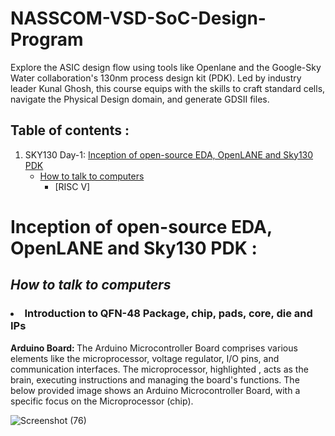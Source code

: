 # NASSCOM-VSD-SoC-Design-Program
Explore the ASIC design flow using tools like Openlane and the Google-Sky Water collaboration's 130nm process design kit (PDK). Led by industry leader Kunal Ghosh, this course equips with the skills to craft standard cells, navigate the Physical Design domain, and generate GDSII files.
## Table of contents :
1) SKY130 Day-1:  [Inception of open-source EDA, OpenLANE and Sky130 PDK](https://github.com/akshaynayak212/NASSCOM-VSD-SoC-Design-Program/blob/main/README.md#inception-of-open-source-eda-openlane-and-sky130-pdk-)
   - [How to talk to computers](https://github.com/akshaynayak212/NASSCOM-VSD-SoC-Design-Program/edit/main/README.md#-how-to-talk-to-computers-)
       - [RISC V]
                         








# Inception of open-source EDA, OpenLANE and Sky130 PDK :
## <i> How to talk to computers </i>
###   <li> Introduction to QFN-48 Package, chip, pads, core, die and IPs </li>

<b> Arduino Board: </b> The Arduino Microcontroller Board comprises various elements like the microprocessor, voltage regulator, I/O pins, and communication interfaces. The microprocessor, highlighted , acts as the brain, executing instructions and managing the board's functions. The below provided image shows an Arduino Microcontroller Board, with a specific focus on the Microprocessor (chip). 
 
 ![Screenshot (76)](https://github.com/akshaynayak212/NASSCOM-VSD-SoC-Design-Program/assets/169296665/68003ba1-02c2-47d7-b254-c2f73ac0dad8)


</ul>
